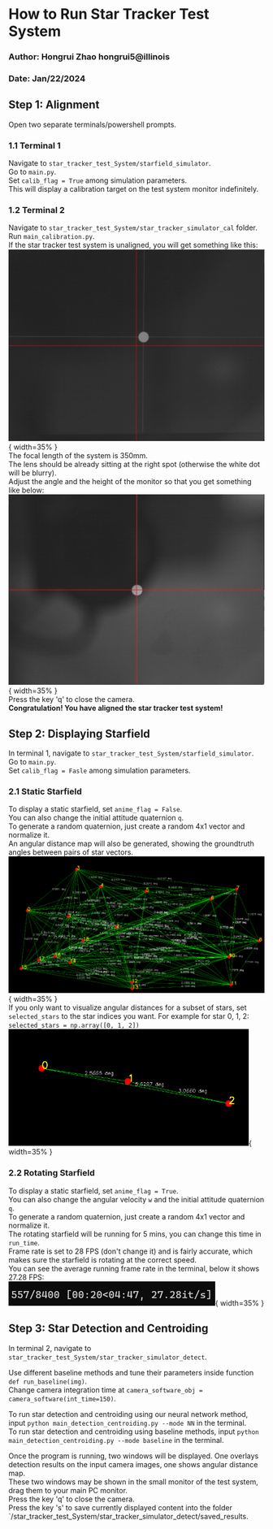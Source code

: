 # How to Run Star Tracker Test System
### Author: Hongrui Zhao hongrui5@illinois
### Date: Jan/22/2024


## Step 1: Alignment
Open two separate terminals/powershell prompts.   

### 1.1 Terminal 1
Navigate to `star_tracker_test_System/starfield_simulator`.    
Go to `main.py`.   
Set `calib_flag = True` among simulation parameters.   
This will display a calibration target on the test system monitor indefinitely.  

### 1.2 Terminal 2
Navigate to `star_tracker_test_System/star_tracker_simulator_cal` folder.  
Run `main_calibration.py`.  
If the star tracker test system is unaligned, you will get something like this:  
![Unaligned](image.png){ width=35% }    
The focal length of the system is 350mm.   
The lens should be already sitting at the right spot (otherwise the white dot will be blurry).   
Adjust the angle and the height of the monitor so that you get something like below:  
![Aligned](image-1.png){ width=35% }  
Press the key 'q' to close the camera.  
**Congratulation! You have aligned the star tracker test system!**


## Step 2: Displaying Starfield
In terminal 1, navigate to `star_tracker_test_System/starfield_simulator`.    
Go to `main.py`.   
Set `calib_flag = Fasle` among simulation parameters.   
### 2.1 Static Starfield
To display a static starfield, set `anime_flag = False`.  
You can also change the initial attitude quaternion `q`.  
To generate a random quaternion, just create a random 4x1 vector and normalize it.  
An angular distance map will also be generated, showing the groundtruth angles between pairs of star vectors.  
![angular_none](image-2.png){ width=35% }  
If you only want to visualize angular distances for a subset of stars, set `selected_stars` to the star indices you want. For example for star 0, 1, 2: `selected_stars = np.array([0, 1, 2])`  
![angular_none_012](image-3.png){ width=35% }  
### 2.2 Rotating Starfield
To display a static starfield, set `anime_flag = True`.  
You can also change the angular velocity `w` and the initial attitude quaternion `q`.  
To generate a random quaternion, just create a random 4x1 vector and normalize it.  
The rotating starfield will be running for 5 mins, you can change this time in `run_time`.  
Frame rate is set to 28 FPS (don't change it) and is fairly accurate, which makes sure the starfield is rotating at the correct speed.  
You can see the average running frame rate in the terminal, below it shows 27.28 FPS:  
![FPS](image-4.png){ width=35% }  


## Step 3: Star Detection and Centroiding
In terminal 2, navigate to `star_tracker_test_System/star_tracker_simulator_detect`.  

Use different baseline methods and tune their parameters inside function `def run_baseline(img)`.  
Change camera integration time at `camera_software_obj = camera_software(int_time=150)`.  

To run star detection and centroiding using our neural network method, input `python main_detection_centroiding.py --mode NN` in the terminal.  
To run star detection and centroiding using baseline methods, input `python main_detection_centroiding.py --mode baseline` in the terminal.  

Once the program is running, two windows will be displayed. One overlays detection results on the input camera images, one shows angular distance map.  
These two windows may be shown in the small monitor of the test system, drag them to your main PC monitor.  
Press the key 'q' to close the camera.  
Press the key 's' to save currently displayed content into the folder `/star_tracker_test_System/star_tracker_simulator_detect/saved_results.  

